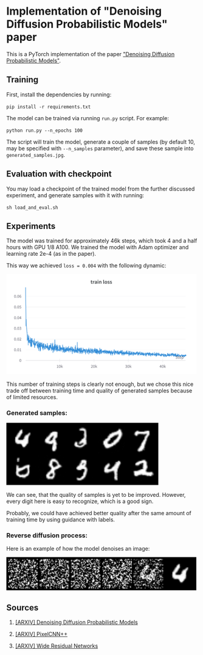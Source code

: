 # Implementation of "Denoising Diffusion Probabilistic Models" paper

This is a PyTorch implementation of the paper ["Denoising Diffusion Probabilistic Models"](https://arxiv.org/abs/2006.11239).

## Training

First, install the dependencies by running:

`pip install -r requirements.txt`

The model can be trained via running `run.py` script. For example:

`python run.py --n_epochs 100`

The script will train the model, generate a couple of samples (by default 10, may be specified with `--n_samples` parameter), and save these sample into `generated_samples.jpg`.

## Evaluation with checkpoint

You may load a checkpoint of the trained model from the further discussed experiment, and generate samples with it with running:

`sh load_and_eval.sh`

## Experiments

The model was trained for approximately 46k steps, which took 4 and a half hours with GPU 1/8 A100. We trained the model with Adam optimizer and learning rate 2e-4 (as in the paper).

This way we achieved `loss = 0.004` with the following dynamic:

<img src="pics/train loss.png" width="500" />

This number of training steps is clearly not enough, but we chose this nice trade off between training time and quality of generated samples because of limited resources.

### Generated samples:

<img src="pics/generated samples.png" width="400"/>

We can see, that the quality of samples is yet to be improved. However, every digit here is easy to recognize, which is a good sign.

Probably, we could have achieved better quality after the same amount of training time by using guidance with labels.

### Reverse diffusion process:

Here is an example of how the model denoises an image:

<img src="pics/reverse process.png" width="500"/>

## Sources

1. [[ARXIV] Denoising Diffusion Probabilistic Models](https://arxiv.org/abs/2006.11239)

2. [[ARXIV] PixelCNN++](https://arxiv.org/abs/1701.05517)

3. [[ARXIV] Wide Residual Networks](https://arxiv.org/abs/1605.07146)
